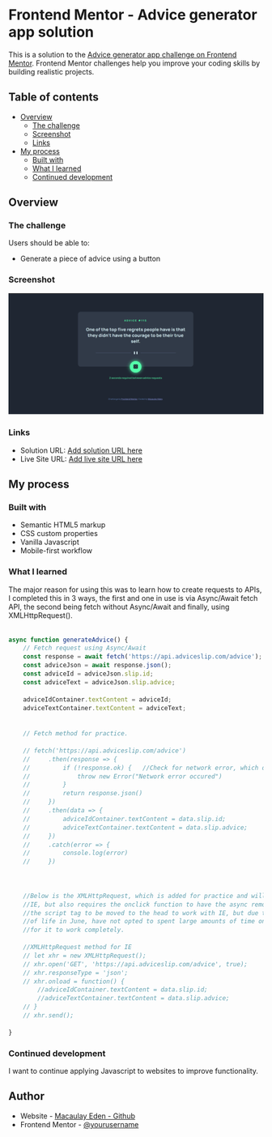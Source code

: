 # Frontend Mentor - Advice generator app solution

This is a solution to the [Advice generator app challenge on Frontend Mentor](https://www.frontendmentor.io/challenges/advice-generator-app-QdUG-13db). Frontend Mentor challenges help you improve your coding skills by building realistic projects.

## Table of contents

- [Overview](#overview)
  - [The challenge](#the-challenge)
  - [Screenshot](#screenshot)
  - [Links](#links)
- [My process](#my-process)
  - [Built with](#built-with)
  - [What I learned](#what-i-learned)
  - [Continued development](#continued-development)

## Overview

### The challenge

Users should be able to:

- Generate a piece of advice using a button

### Screenshot

![](./images/desktop-screenshot.png)


### Links

- Solution URL: [Add solution URL here](https://your-solution-url.com)
- Live Site URL: [Add live site URL here](https://your-live-site-url.com)

## My process

### Built with

- Semantic HTML5 markup
- CSS custom properties
- Vanilla Javascript
- Mobile-first workflow

### What I learned

The major reason for using this was to learn how to create requests to APIs, I completed this in 3 ways, the first and one in use is via Async/Await fetch API, the second being fetch without Async/Await and finally, using XMLHttpRequest(). 

```js

async function generateAdvice() {
    // Fetch request using Async/Await 
    const response = await fetch('https://api.adviceslip.com/advice');
    const adviceJson = await response.json();
    const adviceId = adviceJson.slip.id;
    const adviceText = adviceJson.slip.advice;

    adviceIdContainer.textContent = adviceId;
    adviceTextContainer.textContent = adviceText;


    // Fetch method for practice. 
    
    // fetch('https://api.adviceslip.com/advice')
    //     .then(response => {
    //         if (!response.ok) {   //Check for network error, which does not set off .catch
    //             throw new Error("Network error occured")
    //         }
    //         return response.json()
    //     })
    //     .then(data => {
    //         adviceIdContainer.textContent = data.slip.id;
    //         adviceTextContainer.textContent = data.slip.advice;           
    //     })
    //     .catch(error => {
    //         console.log(error)
    //     })



    //Below is the XMLHttpRequest, which is added for practice and will work with 
    //IE, but also requires the onclick function to have the async removed and
    //the script tag to be moved to the head to work with IE, but due to it's end
    //of life in June, have not opted to spent large amounts of time on conditionals
    //for it to work completely. 

    //XMLHttpRequest method for IE
    // let xhr = new XMLHttpRequest();
    // xhr.open('GET', 'https://api.adviceslip.com/advice', true);
    // xhr.responseType = 'json';
    // xhr.onload = function() {
        //adviceIdContainer.textContent = data.slip.id;
        //adviceTextContainer.textContent = data.slip.advice;     
    // }
    // xhr.send();

}
```

### Continued development

I want to continue applying Javascript to websites to improve functionality. 

## Author

- Website - [Macaulay Eden - Github](https://github.com/EdenExperiments)
- Frontend Mentor - [@yourusername](https://www.frontendmentor.io/profile/EdenExperiments)
